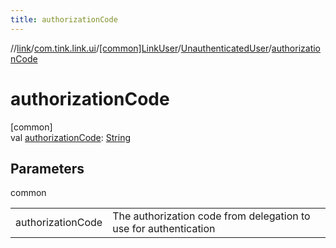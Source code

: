 ```yaml
---
title: authorizationCode
---
```

//[link](../../../../index.html)/[com.tink.link.ui](../../index.html)/[[common]LinkUser](../index.html)/[UnauthenticatedUser](index.html)/[authorizationCode](authorization-code.html)



# authorizationCode



[common]\
val [authorizationCode](authorization-code.html): [String](https://kotlinlang.org/api/latest/jvm/stdlib/kotlin/-string/index.html)



## Parameters


common

| | |
|---|---|
| authorizationCode | The authorization code from delegation to use for authentication |




